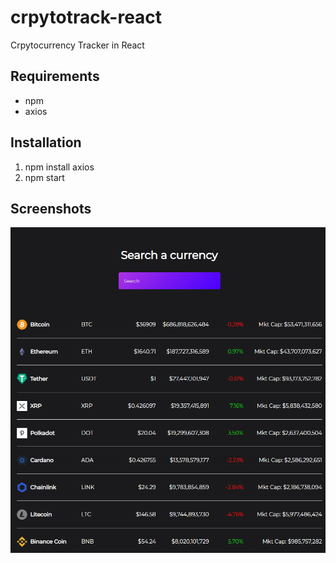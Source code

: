 # crpytotrack-react
Crpytocurrency Tracker in React

## Requirements
- npm
- axios

## Installation
1. npm install axios
1. npm start

## Screenshots
![Screenshot](screenshot.png)
